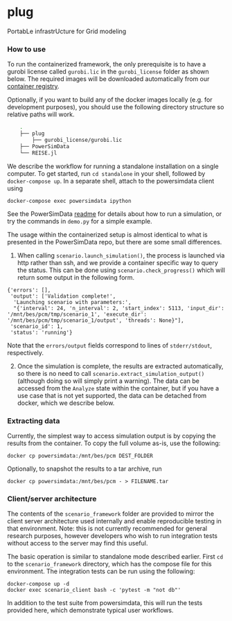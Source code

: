 # plug
PortabLe infrastrUcture for Grid modeling


### How to use
To run the containerized framework, the only prerequisite is to have a gurobi
license called `gurobi.lic` in the `gurobi_license` folder as shown below. The required
images will be downloaded automatically from our [container registry](https://github.com/orgs/Breakthrough-Energy/packages).

Optionally, if you want to build any of the docker images locally (e.g. for development purposes),
you should use the following directory structure so relative paths will work.

```bash
    .
    ├── plug
        ├── gurobi_license/gurobi.lic
    ├── PowerSimData
    └── REISE.jl
```

We describe the workflow for running a standalone installation on a single
computer. To get started, run `cd standalone` in your shell, followed by
`docker-compose up`. In a separate shell, attach to the powersimdata client using

```
docker-compose exec powersimdata ipython
```

See the PowerSimData [readme](https://github.com/Breakthrough-Energy/PowerSimData) for details 
about how to run a simulation, or try the commands in `demo.py` for a simple example.

The usage within the containerized setup is almost identical to what is
presented in the PowerSimData repo, but there are some small differences. 

1) When calling `scenario.launch_simulation()`, the process is launched
via http rather than ssh, and we provide a container specific way to query the
status. This can be done using `scenario.check_progress()` which will
return some output in the following form.

```
{'errors': [],
 'output': ['Validation complete!',
  'Launching scenario with parameters:',
  "{'interval': 24, 'n_interval': 2, 'start_index': 5113, 'input_dir': '/mnt/bes/pcm/tmp/scenario_1', 'execute_dir': '/mnt/bes/pcm/tmp/scenario_1/output', 'threads': None}"],
 'scenario_id': 1,
 'status': 'running'}
```

Note that the `errors/output` fields correspond to lines of
`stderr/stdout`, respectively.

2) Once the simulation is complete, the results are extracted automatically, so
there is no need to call `scenario.extract_simulation_output()` (although
doing so will simply print a warning). The data can be accessed from the
`Analyze` state within the container, but if you have a use case that is not
yet supported, the data can be detached from docker, which we describe below.

### Extracting data
Currently, the simplest way to access simulation output is by copying the
results from the container. To copy the full volume as-is, use the following:

```
docker cp powersimdata:/mnt/bes/pcm DEST_FOLDER
```

Optionally, to snapshot the results to a tar archive, run

```
docker cp powersimdata:/mnt/bes/pcm - > FILENAME.tar
```

### Client/server architecture

The contents of the `scenario_framework` folder are provided to mirror the client server
architecture used internally and enable reproducible testing in that
environment. Note: this is not currently recommended for general research
purposes, however developers who wish to run integration tests without access
to the server may find this useful.

The basic operation is similar to standalone mode described earlier. First `cd`
to the `scenario_framework` directory, which has the compose file for this
environment. The integration tests can be run using the following:

```
docker-compose up -d
docker exec scenario_client bash -c 'pytest -m "not db"'
```

In addition to the test suite from powersimdata, this will run the tests
provided here, which demonstrate typical user workflows. 
